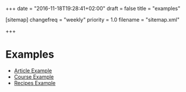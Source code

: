+++
date = "2016-11-18T19:28:41+02:00"
draft = false
title = "examples"

[sitemap]
  changefreq = "weekly"
  priority = 1.0
  filename = "sitemap.xml"
  
+++

# Examples

 - [Article Example](/examples/articles/first-article) 
 - [Course Example](/examples/courses/first-course) 
 - [Recipes Example](/examples/recipes/first-recipe) 

